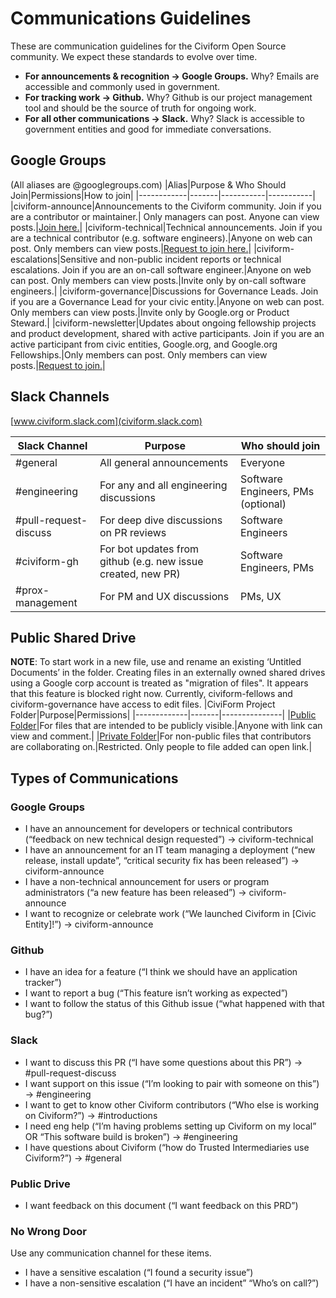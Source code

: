 # Communications Guidelines

These are communication guidelines for the Civiform Open Source community. We expect these standards to evolve over time.

* **For announcements & recognition → Google Groups.** Why? Emails are accessible and commonly used in government.
* **For tracking work → Github.** Why? Github is our project management tool and should be the source of truth for ongoing work. 
* **For all other communications → Slack.** Why? Slack is accessible to government entities and good for immediate conversations. 

## Google Groups
(All aliases are @googlegroups.com)
|Alias|Purpose & Who Should Join|Permissions|How to join|
|------------|-------|-----------|-----------|
|civiform-announce|Announcements to the Civiform community. Join if you are a contributor or maintainer.| Only managers can post. Anyone can view posts.|[Join here.](https://groups.google.com/u/1/g/civiform-announce)|
|civiform-technical|Technical announcements. Join if you are a technical contributor (e.g. software engineers).|Anyone on web can post. Only members can view posts.|[Request to join here.](https://groups.google.com/g/civiform-technical)|
|civiform-escalations|Sensitive and non-public incident reports or technical escalations. Join if you are an on-call software engineer.|Anyone on web can post. Only members can view posts.|Invite only by on-call software engineers.|
|civiform-governance|Discussions for Governance Leads. Join if you are a Governance Lead for your civic entity.|Anyone on web can post. Only members can view posts.|Invite only by Google.org or Product Steward.|
|civiform-newsletter|Updates about ongoing fellowship projects and product development, shared with active participants. Join if you are an active participant from civic entities, Google.org, and Google.org Fellowships.|Only members can post. Only members can view posts.|[Request to join.](https://groups.google.com/u/1/g/civiform-newsletter)|

## Slack Channels
[www.civiform.slack.com](civiform.slack.com)

|Slack Channel|Purpose|Who should join|
|-------------|-------|---------------|
|#general|All general announcements|Everyone|
|#engineering|For any and all engineering discussions|Software Engineers, PMs (optional)|
|#pull-request-discuss|For deep dive discussions on PR reviews|Software Engineers|
|#civiform-gh|For bot updates from github (e.g. new issue created, new PR)|Software Engineers, PMs|
|#prox-management|For PM and UX discussions|PMs, UX|

## Public Shared Drive
**NOTE**: To start work in a new file, use and rename an existing ‘Untitled Documents’ in the folder. Creating files in an externally owned shared drives using a Google corp account is treated as "migration of files". It appears that this feature is blocked right now. Currently, civiform-fellows and civiform-governance have access to edit files.
|CiviForm Project Folder|Purpose|Permissions|
|-------------|-------|---------------|
|[Public Folder](https://drive.google.com/drive/u/1/folders/1LT7ZivhjXb5iSxwisuF11CjUMKPYjpi0)|For files that are intended to be publicly visible.|Anyone with link can view and comment.|
|[Private Folder](https://drive.google.com/drive/u/1/folders/1svFQEY73YpI9k0-wyfqY2UU_w8hUFIAG)|For non-public files that contributors are collaborating on.|Restricted. Only people to file added can open link.|

## Types of Communications
### Google Groups
* I have an announcement for developers or technical contributors  (“feedback on new technical design requested”) → civiform-technical
* I have an announcement for an IT team managing a deployment (“new release, install update”, “critical security fix has been released”) → civiform-announce
* I have a non-technical announcement for users or program administrators (“a new feature has been released”) → civiform-announce
* I want to recognize or celebrate work (“We launched Civiform in [Civic Entity]!”) → civiform-announce

### Github
* I have an idea for a feature (“I think we should have an application tracker”)
* I want to report a bug (“This feature isn’t working as expected”)
* I want to follow the status of this Github issue (“what happened with that bug?”)

### Slack
* I want to discuss this PR (“I have some questions about this PR”) → #pull-request-discuss
* I want support on this issue (“I’m looking to pair with someone on this”) → #engineering
* I want to get to know other Civiform contributors (“Who else is working on Civiform?”) → #introductions
* I need eng help (“I’m having problems setting up Civiform on my local” OR “This software build is broken”) → #engineering
* I have questions about Civiform (“how do Trusted Intermediaries use Civiform?”) → #general

### Public Drive
* I want feedback on this document (“I want feedback on this PRD”)

### No Wrong Door
Use any communication channel for these items.
* I have a sensitive escalation (“I found a security issue”)
* I have a non-sensitive escalation (“I have an incident” “Who’s on call?”)

